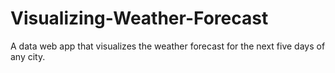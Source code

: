 # Visualizing-Weather-Forecast
A data web app that visualizes the weather forecast for the next five days of any city.
